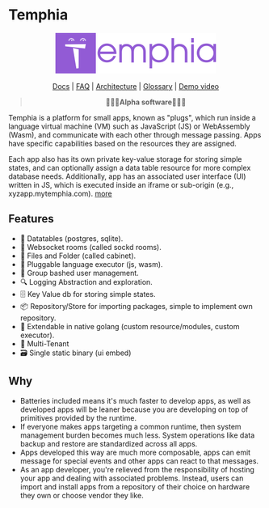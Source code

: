 # Temphia

<div align="center">
    <img src="contrib/temphia.png" >
    
[Docs](./docs/readme.md) |
[FAQ](./docs/faq.md) |
[Architecture](./docs/arch.md) |
[Glossary](./docs/glossary.md) |
[Demo video](https://youtu.be/NGPT5krw1RI)
    

> **🚨🚨🚨Alpha software🚨🚨🚨**
</div>

Temphia is a platform for small apps, known as "plugs", which run inside a language virtual machine (VM) such as JavaScript (JS) or WebAssembly (Wasm), and communicate with each other through message passing. Apps have specific capabilities based on the resources they are assigned.

Each app also has its own private key-value storage for storing simple states, and can optionally assign a data table resource for more complex database needs. 
Additionally, app has an associated user interface (UI) written in JS, which is executed inside an iframe or sub-origin (e.g., xyzapp.mytemphia.com). [more](./docs/arch.md)


## Features
- 💾 Datatables (postgres, sqlite).
- 🧦 Websocket rooms (called sockd rooms).
- 📂 Files and Folder (called cabinet).
- 🧩 Pluggable language executor (js, wasm).
- 👥 Group bashed user management.
- 🔍 Logging Abstraction and exploration.
- 🗄️ Key Value db for storing simple states.
- 📦 Repository/Store for importing packages, simple to implement own repository.
- 🐹 Extendable in native golang (custom resource/modules, custom executor).
- 🏢 Multi-Tenant
- 🗃️ Single static binary (ui embed)

## Why
- Batteries included means it's much faster to develop apps, as well as developed apps will be leaner because you are developing on top of primitives provided by the runtime.
- If everyone makes apps targeting a common runtime, then system management burden becomes much less. System operations like data backup and restore are standardized across all apps.
- Apps developed this way are much more composable, apps can emit message for special events and other apps can react to that messages.
- As an app developer, you're relieved from the responsibility of hosting your app and dealing with associated problems. Instead, users can import and install apps from a repository of their choice on hardware they own or choose vendor they like.